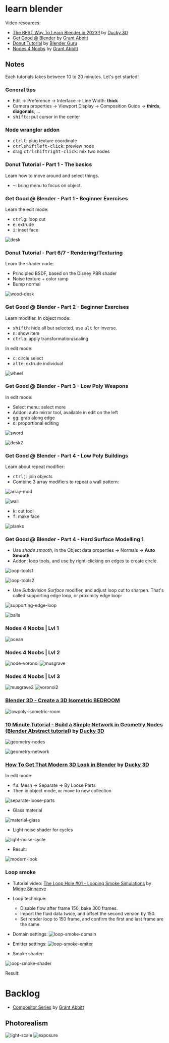 # learn blender

Video resources:

- [The BEST Way To Learn Blender in 2023!!](https://www.youtube.com/watch?v=8K4AShjq-MU) by [Ducky 3D][d3]
- [Get Good @ Blender](https://www.youtube.com/playlist?list=PLn3ukorJv4vvv3ZpWJYvV5Tmvo7ISO-NN) by [Grant Abbitt][grabbitt]
- [Donut Tutorial](https://www.blenderguru.com/tutorials/2022/1/27/how-to-use-blender) by [Blender Guru](https://www.blenderguru.com)
- [Nodes 4 Noobs](https://www.youtube.com/playlist?list=PLn3ukorJv4vtnU_TaZob7QD6Q8d9C9Ki7) by [Grant Abbitt][grabbitt]

## Notes

Each tutorials takes between 10 to 20 minutes. Let's get started!

### General tips

- Edit -> Preference -> Interface -> Line Width: **thick**
- Camera properties -> Viewport Display -> Composition Guide -> **thirds**, **diagonals**, ...
- <kbd>shift</kbd><kbd>c</kbd>: put cursor in the center

### Node wrangler addon

- <kbd>ctrl</kbd><kbd>t</kbd>: plug texture coordinate
- <kbd>ctrl</kbd><kbd>shift</kbd><kbd>left-click</kbd>: preview node
- drag <kbd>ctrl</kbd><kbd>shift</kbd><kbd>right-click</kbd>: mix two nodes

### Donut Tutorial - Part 1 - The basics

Learn how to move around and select things.

- <kbd>~</kbd>: bring menu to focus on object.

### Get Good @ Blender - Part 1 - Beginner Exercises

Learn the edit mode:

- <kbd>ctrl</kbd><kbd>g</kbd>: loop cut
- <kbd>e</kbd>: extrude
- <kbd>i</kbd>: inset face

![desk](media/desk.png)

### Donut Tutorial - Part 6/7 - Rendering/Texturing

Learn the shader node:

- Principled BSDF, based on the Disney PBR shader
- Noise texture + color ramp
- Bump normal

![wood-desk](./media/wood-desk.png)


### Get Good @ Blender - Part 2 - Beginner Exercises

Learn modifier. In object mode:

- <kbd>shift</kbd><kbd>h</kbd>: hide all but selected, use <kbd>alt</kbd> for inverse.
- <kbd>n</kbd>: show item
- <kbd>ctrl</kbd><kbd>a</kbd>: apply transformation/scaling

In edit mode:

- <kbd>c</kbd>: circle select
- <kbd>alt</kbd><kbd>e</kbd>: extrude individual

![wheel](./media/wheel.png)

### Get Good @ Blender - Part 3 - Low Poly Weapons

In edit mode:

- Select menu: select more
- Addon: auto mirror tool, available in edit on the left
- <kbd>g</kbd><kbd>g</kbd>: grab along edge
- <kbd>o</kbd>: proportional editing

![sword](./media/sword.png)

![desk2](./media/desk2.png)


### Get Good @ Blender - Part 4 - Low Poly Buildings

Learn about repeat modifier:

- <kbd>ctrl</kbd><kbd>j</kbd>: join objects
- Combine 3 array modifiers to repeat a wall pattern:

![array-mod](./media/array-mod.png)

![wall](./media/wall.png)

- <kbd>k</kbd>: cut tool
- <kbd>f</kbd>: make face

![planks](./media/planks.png)


### Get Good @ Blender - Part 4 - Hard Surface Modelling 1

- Use *shade smooth*, in the Object data properties -> Normals -> **Auto Smooth**
- Addon: loop tools, and use by right-clicking on edges to create circle.

![loop-tools1](./media/loop-tools1.png)

![loop-tools2](./media/loop-tools2.png)


- Use *Subdivision Surface* modifier, and adjust loop cut to sharpen. That's called supporting edge loop, or proximity edge loop:

![supporting-edge-loop](./media/supporting-edge-loop.png)



![balls](./media/balls.png)


### Nodes 4 Noobs | Lvl 1

![ocean](./media/ocean.png)

### Nodes 4 Noobs | Lvl 2

![node-voronoi](./media/node-voronoi.png)
![musgrave](./media/musgrave.png)

### Nodes 4 Noobs | Lvl 3

![musgrave2](./media/musgrave2.png)
![voronoi2](./media/voronoi2.png)


### [Blender 3D - Create a 3D Isometric BEDROOM](https://www.youtube.com/watch?v=yCHT23A6aJA)

![lowpoly-isometric-room](./media/lowpoly-isometric-room.png)

### [10 Minute Tutorial - Build a Simple Network in Geometry Nodes (Blender Abstract tutorial)](https://www.youtube.com/watch?v=vcESjx01DdA) by [Ducky 3D][d3]

![geometry-nodes](./media/geometry-nodes.png)

![geometry-network](./media/geometry-network.png)


### [How To Get That Modern 3D Look in Blender](https://www.youtube.com/watch?v=eDTvDHIa7TE) by [Ducky 3D][d3]

In edit mode:

- <kbd>f3</kbd>: Mesh -> Separate -> By Loose Parts
- Then in object mode, <kbd>m</kbd>: move to new collection

![separate-loose-parts](./media/separate-loose-parts.png)

- Glass material

![material-glass](./media/material-glass.png)

- Light noise shader for cycles

![light-noise-cycle](./media/light-noise-cycle.png)

- Result:

![modern-look](./media/modern-look.png)

### Loop smoke

- Tutorial video: [The Loop Hole #01 - Looping Smoke Simulations](https://www.youtube.com/watch?v=EJkX83giWlg) by [Midge Sinnaeve][mantissa.xyz]

- Loop technique:
  - Disable flow after frame 150, bake 300 frames.
  - Import the fluid data twice, and offset the second version by 150.
  - Set render loop to 150 frame, and confirm the first and last frame are the same.

- Domain settings:
![loop-smoke-domain](./media/loop-smoke-domain.png)

- Emitter settings:
![loop-smoke-emiter](./media/loop-smoke-emiter.png)

- Smoke shader:

![loop-smoke-shader](./media/loop-smoke-shader.png)

Result:

# Backlog

- [Compositor Series](https://www.youtube.com/watch?v=M20P4tkNWLM&list=PLn3ukorJv4vvH9O2bE6I8c0rjcz3oot8G) by [Grant Abbitt][grabbitt]

## Photorealism

![light-scale](./media/light-scale.png)
![exposure](./media/exposure.png)


[grabbitt]: https://www.youtube.com/@grabbitt
[d3]: https://www.youtube.com/@TheDucky3D
[mantissa.xyz]: https://mantissa.xyz
